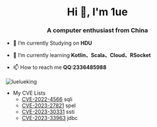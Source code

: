 <h1 align="center">Hi 👋, I'm 1ue</h1>
<h3 align="center">A computer enthusiast from China</h3>

- 🔭 I’m currently Studying on **HDU**

- 🌱 I’m currently learning **Kotlin、Scala、Cloud、RSocket**

- 📫 How to reach me **QQ:2336485988**

<p align="left">

<p>&nbsp;<img align="center" src="https://github-readme-stats.vercel.app/api?username=luelueking&show_icons=true&locale=en" alt="luelueking" /></p>


- My CVE Lists
  - [CVE-2022-4566](https://www.cve.org/CVERecord?id=CVE-2022-4566) sqli
  - [CVE-2023-27821](https://cve.report/CVE-2023-27821) spel
  - [CVE-2023-30331](https://nvd.nist.gov/vuln/detail/CVE-2023-30331) ssti
  - [CVE-2023-33963](https://github.com/dataease/dataease/security/advisories/GHSA-m26j-gh4m-xh9f) jdbc
